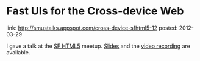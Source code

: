 Fast UIs for the Cross-device Web
=================================
link: http://smustalks.appspot.com/cross-device-sfhtml5-12
posted: 2012-03-29

I gave a talk at the [SF HTML5][sfhtml] meetup. [Slides][slides] and the
[video recording][video] are available.

[slides]: http://smustalks.appspot.com/cross-device-sfhtml5-12
[sfhtml]: http://www.sfhtml5.org/
[video]: http://www.youtube.com/watch?v=Oz4Hh5IYt2E
